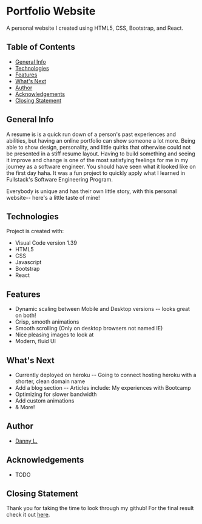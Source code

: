 # Portfolio Website

A personal website I created using HTML5, CSS, Bootstrap, and React.

## Table of Contents
* [General Info](#general-info)
* [Technologies](#technologies)
* [Features](#features)
* [What's Next](#whats-next)
* [Author](#author)
* [Acknowledgements](#acknowledgements)
* [Closing Statement](#closing-statement)

## General Info

A resume is is a quick run down of a person's past experiences and abilities, but having an online portfolio can show someone a lot more. Being able to show design, personality, and little quirks that otherwise could not be presented in a stiff resume layout. Having to build something and seeing it improve and change is one of the most satisfying feelings for me in my journey as a software engineer. You should have seen what it looked like on the first day haha. It was a fun project to quickly apply what I learned in Fullstack's Software Engineering Program.

Everybody is unique and has their own little story, with this personal website-- here's a little taste of mine!

## Technologies
Project is created with:
* Visual Code version 1.39
* HTML5
* CSS
* Javascript
* Bootstrap
* React

## Features
* Dynamic scaling between Mobile and Desktop versions -- looks great on both!
* Crisp, smooth animations
* Smooth scrolling (Only on desktop browsers not named IE)
* Nice pleasing images to look at
* Modern, fluid UI

## What's Next
* Currently deployed on heroku -- Going to connect hosting heroku with a shorter, clean domain name
* Add a blog section -- Articles include: My experiences with Bootcamp
* Optimizing for slower bandwidth
* Add custom animations
* & More!

## Author
* [Danny L.](https://www.linkedin.com/in/d-li/)

## Acknowledgements
* TODO

## Closing Statement
Thank you for taking the time to look through my github! For the final result check it out [here](https://dannyli.us).
